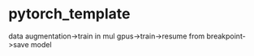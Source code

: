 # pytorch_template
data augmentation->train in mul gpus->train->resume from breakpoint->save model


